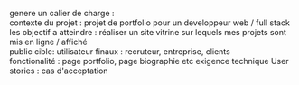 genere un calier de charge :  
contexte du projet : projet de portfolio pour un developpeur web / full stack  
les objectif a atteindre : réaliser un site vitrine sur lequels mes projets sont mis en ligne / affiché  
public cible: utilisateur finaux : recruteur, entreprise, clients  
fonctionalité : page portfolio, page biographie etc
exigence technique
User stories : cas d'acceptation
    